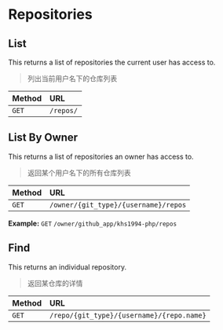 # Repositories

## List

This returns a list of repositories the current user has access to.

> 列出当前用户名下的仓库列表

| Method | URL       |
| :----- | :-------- |
| `GET`  | `/repos/` |


## List By Owner

This returns a list of repositories an owner has access to.

> 返回某个用户名下的所有仓库列表

| Method | URL                                  |
| :----- | :------------------------------------|
| `GET`  | `/owner/{git_type}/{username}/repos` |

**Example:** `GET` `/owner/github_app/khs1994-php/repos`

## Find

This returns an individual repository.

> 返回某仓库的详情

| Method | URL                                       |
| :----- | :---------------------------------------- |
| `GET`  | `/repo/{git_type}/{username}/{repo.name}` |
